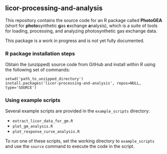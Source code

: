## licor-processing-and-analysis

This repository contains the source code for an R package called **PhotoGEA**
(short for **photo**synthetic **g**as **e**xchange **a**nalysis), which is a
suite of tools for loading, processing, and analyzing photosynthetic gas
exchange data.

This package is a work in progress and is not yet fully documented.

### R package installation steps
Obtain the (unzipped) source code from GitHub and install within R using the
following set of commands:

```
setwd('path_to_unzipped_directory')
install.packages('licor-processing-and-analysis', repos=NULL, type='SOURCE')
```

### Using example scripts
Several example scripts are provided in the `example_scripts` directory:
- `extract_licor_data_for_gm.R`
- `plot_gm_analysis.R`
- `plot_response_curve_analysis.R`

To run one of these scripts, set the working directory to `example_scripts` and
use the `source` command to execute the code in the script.
